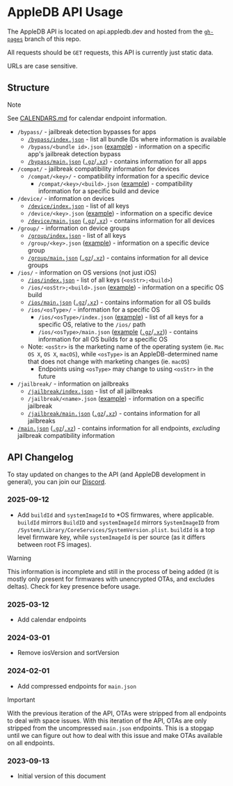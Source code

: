 # AppleDB API Usage

The AppleDB API is located on api.appledb.dev and hosted from the [`gh-pages`](https://github.com/littlebyteorg/appledb/tree/gh-pages) branch of this repo.

All requests should be `GET` requests, this API is currently just static data.

URLs are case sensitive.

## Structure

> [!NOTE]
> See [CALENDARS.md](https://github.com/littlebyteorg/appledb/blob/gh-pages/CALENDARS.md) for calendar endpoint information.

- `/bypass/` - jailbreak detection bypasses for apps
  - [`/bypass/index.json`](https://api.appledb.dev/bypass/index.json) - list all bundle IDs where information is available
  - `/bypass/<bundle id>.json` ([example](https://api.appledb.dev/bypass/com.freecharge.ios.json)) - information on a specific app's jailbreak detection bypass
  - [`/bypass/main.json`](https://api.appledb.dev/bypass/main.json) ([`.gz`](https://api.appledb.dev/bypass/main.json.gz)/[`.xz`](https://api.appledb.dev/bypass/main.json.xz)) - contains information for all apps
- `/compat/` - jailbreak compatibility information for devices
  - `/compat/<key>/` - compatibility information for a specific device
    - `/compat/<key>/<build>.json` ([example](https://api.appledb.dev/compat/iPhone12,1/19B74.json)) - compatibility information for a specific build and device
- `/device/` - information on devices
  - [`/device/index.json`](https://api.appledb.dev/device/index.json) - list of all keys
  - `/device/<key>.json` ([example](https://api.appledb.dev/device/Mac14,2.json)) - information on a specific device
  - [`/device/main.json`](https://api.appledb.dev/device/main.json) ([`.gz`](https://api.appledb.dev/device/main.json.gz)/[`.xz`](https://api.appledb.dev/device/main.json.xz)) - contains information for all devices
- `/group/` - information on device groups
  - [`/group/index.json`](https://api.appledb.dev/group/index.json) - list of all keys
  - `/group/<key>.json` ([example](https://api.appledb.dev/group/Mac%20Pro%20(2023).json)) - information on a specific device group
  - [`/group/main.json`](https://api.appledb.dev/group/main.json) ([`.gz`](https://api.appledb.dev/group/main.json.gz)/[`.xz`](https://api.appledb.dev/group/main.json.xz)) - contains information for all device groups
- `/ios/` - information on OS versions (not just iOS)
  - [`/ios/index.json`](https://api.appledb.dev/ios/index.json) - list of all keys (`<osStr>;<build>`)
  - `/ios/<osStr>;<build>.json` ([example](https://api.appledb.dev/ios/iOS;19G71.json)) - information on a specific OS build
  - [`/ios/main.json`](https://api.appledb.dev/ios/main.json) ([`.gz`](https://api.appledb.dev/ios/main.json.gz)/[`.xz`](https://api.appledb.dev/ios/main.json.xz)) - contains information for all OS builds
  - `/ios/<osType>/` - information for a specific OS
    - `/ios/<osType>/index.json` ([example](https://api.appledb.dev/ios/macOS/index.json)) - list of all keys for a specific OS, relative to the `/ios/` path
    - `/ios/<osType>/main.json` ([example](https://api.appledb.dev/ios/macOS/main.json) ([`.gz`](https://api.appledb.dev/ios/macOS/main.json.gz)/[`.xz`](https://api.appledb.dev/ios/macOS/main.json.xz))) - contains information for all OS builds for a specific OS
  - Note: `<osStr>` is the marketing name of the operating system (ie. `Mac OS X`, `OS X`, `macOS`), while `<osType>` is an AppleDB-determined name that does not change with marketing changes (ie. `macOS`)
    - Endpoints using `<osType>` may change to using `<osStr>` in the future
- `/jailbreak/` - information on jailbreaks
  - [`/jailbreak/index.json`](https://api.appledb.dev/jailbreak/index.json) - list of all jailbreaks
  - `/jailbreak/<name>.json` ([example](https://api.appledb.dev/jailbreak/Dopamine.json)) - information on a specific jailbreak
  - [`/jailbreak/main.json`](https://api.appledb.dev/jailbreak/main.json) ([`.gz`](https://api.appledb.dev/jailbreak/main.json.gz)/[`.xz`](https://api.appledb.dev/jailbreak/main.json.xz)) - contains information for all jailbreaks
- [`/main.json`](https://api.appledb.dev/main.json) ([`.gz`](https://api.appledb.dev/main.json.gz)/[`.xz`](https://api.appledb.dev/main.json.xz)) - contains information for all endpoints, *excluding* jailbreak compatibility information

## API Changelog

To stay updated on changes to the API (and AppleDB development in general), you can join our [Discord](https://discord.gg/QBj8pBa).

### 2025-09-12

- Add `buildId` and `systemImageId` to *OS firmwares, where applicable. `buildId` mirrors `BuildID` and `systemImageId` mirrors `SystemImageID` from `/System/Library/CoreServices/SystemVersion.plist`. `buildId` is a top level firmware key, while `systemImageId` is per source (as it differs between root FS images).

> [!WARNING]
> This information is incomplete and still in the process of being added (it is mostly only present for firmwares with unencrypted OTAs, and excludes deltas). Check for key presence before usage.

### 2025-03-12

- Add calendar endpoints

### 2024-03-01

- Remove iosVersion and sortVersion

### 2024-02-01

- Add compressed endpoints for `main.json`

> [!IMPORTANT]
> With the previous iteration of the API, OTAs were stripped from all endpoints to deal with space issues. With this iteration of the API, OTAs are only stripped from the uncompressed `main.json` endpoints. This is a stopgap until we can figure out how to deal with this issue and make OTAs available on all endpoints.

### 2023-09-13

- Initial version of this document

<!---

I'm not sure if we should include this granular information as it is somewhat self evident if you just look at the files, especially since you don't need to pass parameters or data to get the information.

### `/bypass/`

Contains information on jailbreak detection bypasses for various apps.

#### `/bypass/index.json`

Contains a list of all apps with jailbreak detection bypasses.

#### `/bypass/<bundle id>.json`

Contains information on a specific app's jailbreak detection bypass.

##### Schema

```json
{
    "name": "ALHOSN UAE",
    "bundleId": "ae.healthshield.app.ios",
    "uri": "https://apps.apple.com/us/app/alhosn-uae/id1505380329",
    "icon": "https://is4-ssl.mzstatic.com/image/thumb/Purple126/v4/71/3a/f4/713af4e1-9746-0cee-abef-e39680723c3f/source/512x512bb.jpg",
    "bypasses": [
        {
            "guide": "https://hekatos.github.io/tools/tweaks/#a-bypass",
            "repository": {
                "uri": "https://repos.slim.rocks/repo/?repoUrl=https://repo.co.kr"
            },
            "name": "A-Bypass"
        }
    ]
}
```

-->
